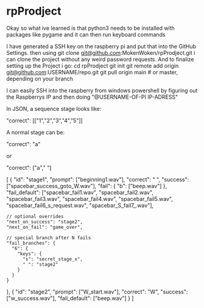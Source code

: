 # rpProdject

Okay so what ive learned is that python3 needs to be installed with packages like pygame and it can then run keyboard commands

I have generated a SSH key on the raspberry pi and put that into the GitHub Settings.
then using git clone git@github.com:MokenWoken/rpProdject.git i can clone the project without any weird password requests.
And to finalize setting up the Project i go:
cd rpProdject
git init
git remote add origin git@github.com:USERNAME/repo.git
git pull origin main   # or master, depending on your branch

I can easily SSH into the raspberry from windows powershell by figuring out the Raspberrys IP and then doing "@USERNAME-OF-PI IP-ADRESS"

In JSON, a sequence stage looks like:

"correct": [["1","2","3","4","5"]]


A normal stage can be:

"correct": "a"


or

"correct": ["a"," "]



[
  {
    "id": "stage1",
    "prompt": ["beginning1.wav"],
    "correct": " ",
    "success": ["spacebar_success_goto_W.wav"],
    "fail": {
      "b": ["beep.wav"]
    },
    "fail_default": ["spacebar_fail1.wav", "spacebar_fail2.wav", "spacebar_fail3.wav", "spacebar_fail4.wav", "spacebar_fail5.wav", "spacebar_fail6_s_request.wav", "spacebar_S_fail7_.wav"],
    
    // optional overrides
    "next_on_success": "stage2",
    "next_on_fail": "game_over",

    // special branch after N fails
    "fail_branches": {
      "6": {
        "keys": {
          "s": "secret_stage_x",
          " ": "stage2"
        }
      }
    }
  },
  {
    "id": "stage2",
    "prompt": ["W_start.wav"],
    "correct": "W",
    "success": ["w_success.wav"],
    "fail_default": ["beep.wav"]
  }
]
